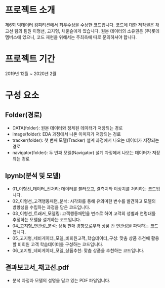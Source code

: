 # 프로젝트 소개  
제6회 빅데이터 컴피티션에서 최우수상을 수상한 코드입니다. 코드에 대한 저작권은 채고선 팀의 팀원 이형선, 고지형, 채운슬에게 있습니다. 원본 데이터의 소유권은 (주)롯데멤버스에 있으니, 코드 재현을 위해서는 주최측에 따로 문의하셔야 합니다.

# 프로젝트 기간  
2019년 12월 ~ 2020년 2월

# 구성 요소
## Folder(경로)
- DATA(folder): 원본 데이터와 정제된 데이터가 저장되는 경로
- image(folder): EDA 과정에서 나온 이미지가 저장되는 경로
- tracker(folder): 첫 번째 모델(Tracker) 설계 과정에서 나오는 데이터가 저장되는 경로
- navigator(folder): 두 번째 모델(Navigator) 설계 과정에서 나오는 데이터가 저장되는 경로

## Ipynb(분석 및 모델)
- 01_이형선_데이터_전처리: 데이터를 불러오고, 결측치와 이상치를 처리하는 코드입니다.
- 02_이형선_고객행동패턴_분석: 시각화를 통해 유의미한 변수를 발견하고 모델의 방향성을 수립하는 과정을 담은 코드입니다.
- 03_이형선_트래커_모델링: 고객행동패턴을 변수로 하여 고객의 성별과 연령대를 추정하는 모델을 설계하는 코드입니다.
- 04_고지형_연관성_분석: 상품 판매 경향으로부터 상품 간 연관성을 파악하는 코드입니다.
- 05_고지형_네비게이터_모델_비회원고객_학습데이터_구성: 맞춤 상품 추천에 활용할 비회원 고객 학습데이터를 구성하는 코드입니다.
- 06_고지형_네비게이터_모델_상품추천: 맞춤 상품을 추천하는 코드입니다.

## 결과보고서_채고선.pdf
- 분석 과정과 모델의 설명을 담고 있는 PDF 파일입니다.
